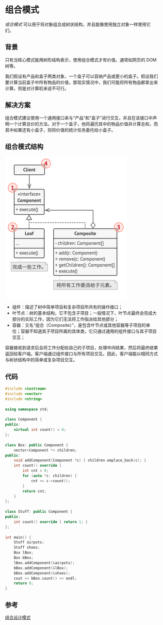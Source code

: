 # 组合模式

*组合模式* 可以用于将对象组合成树状结构，并且能像使用独立对象一样使用它们。

## 背景

只有当核心模式能用树形结构表示，使用组合模式才有价值。通常如网页的 DOM 树等。

我们假设有产品和盒子两类对象，一个盒子可以容纳产品或更小的盒子。假设我们要计算当前盒子中所有物品的价值，那现实情况中，我们可能将所有物品都拿出来计算，但是对计算机来说不可行。

## 解决方案

组合模式建议使用一个通用接口来与“产品”和“盒子”进行交互，并且在该接口中声明一个计算总价的方法。对于一个盒子，他将遍历其中的物品价值并计算总和，而其中如果还有小盒子，则将价值的统计任务委托给小盒子。

## 组合模式结构

![组合设计模式的结构](../../assets/imgs/DP-Composite-structure.png)

- 组件：描述了树中简单项目和复杂项目所共有的操作接口；
- 叶节点：树的基本结构，它不包含子项目；一般情况下，叶节点最终会完成大部分的实际工作，因为它们无法将工作指派给其他部分；
- 容器：又名“组合（Composite）”，是包含叶节点或其他容器等子项目的单位；容器不知道其子项目所属的具体类，它只通过通用的组件接口与其子项目交互；

容器接收到请求后会将工作分配给自己的子项目，处理中间结果，然后将最终结果返回给客户端。客户端通过组件接口与所有项目交互。因此，客户端能以相同方式与树状结构中的简单或复杂项目交互。

## 代码

```c++
#include <iostream>
#include <vector>
#include <string>

using namespace std;

class Component {
public:
    virtual int count() = 0;
};

class Box: public Component {
    vector<Component *> children;
public:
    void addComponent(Component *c) { children.emplace_back(c); }
    int count() override {
        int cnt = 0;
        for (auto *c: children) {
            cnt += c->count();
        }
        return cnt;
    }
};

class Stuff: public Component {
public:
    int count() override { return 1; }
};

int main() {
    Stuff airpots;
    Stuff shoes;
    Box lBox;
    Box bBox;
    lBox.addComponent(&airpots);
    bBox.addComponent(&lBox);
    bBox.addComponent(&shoes);
    cout << bBox.count() << endl;
    return 0;
}
```

## 参考

[组合设计模式](https://refactoringguru.cn/design-patterns/composite)